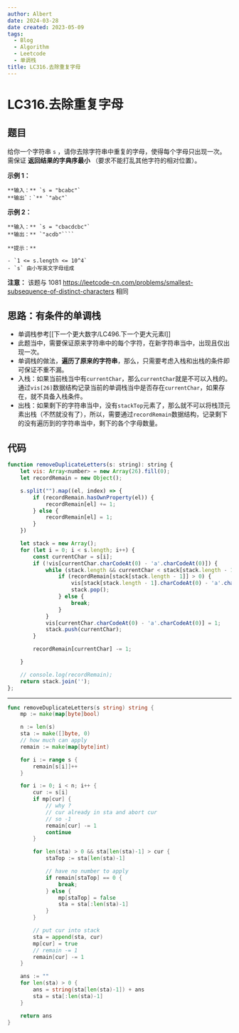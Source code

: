 ```yaml
---
author: Albert
date: 2024-03-28
date created: 2023-05-09
tags:
  - Blog
  - Algorithm
  - Leetcode
  - 单调栈
title: LC316.去除重复字母
---
```


# LC316.去除重复字母

## 题目

给你一个字符串 `s` ，请你去除字符串中重复的字母，使得每个字母只出现一次。需保证 **返回结果的字典序最小** （要求不能打乱其他字符的相对位置）。

**示例 1：**

```
**输入：** `s = "bcabc"`
**输出`：`** `"abc"`
```

**示例 2：**

`````
**输入：** `s = "cbacdcbc"`
**输出：** `"acdb"````

**提示：**

- `1 <= s.length <= 10^4`
- `s` 由小写英文字母组成
`````

**注意：** 该题与 1081 <a href="https://leetcode-cn.com/problems/smallest-subsequence-of-distinct-characters">https://leetcode-cn.com/problems/smallest-subsequence-of-distinct-characters</a> 相同

## 思路：有条件的单调栈

- 单调栈参考[[下一个更大数字/LC496.下一个更大元素I]]
- 此题当中，需要保证原来字符串中的每个字符，在新字符串当中，出现且仅出现一次。
- 单调栈的做法，**遍历了原来的字符串**，那么，只需要考虑入栈和出栈的条件即可保证不重不漏。
- 入栈：如果当前栈当中有`currentChar`，那么`currentChar`就是不可以入栈的。通过`vis[26]`数据结构记录当前的单调栈当中是否存在`currentChar`，如果存在，就不具备入栈条件。
- 出栈：如果剩下的字符串当中，没有`stackTop`元素了，那么就不可以将栈顶元素出栈（不然就没有了），所以，需要通过`recordRemain`数据结构，记录剩下的没有遍历到的字符串当中，剩下的各个字母数量。

## 代码

```js
function removeDuplicateLetters(s: string): string {
    let vis: Array<number> = new Array(26).fill(0);
    let recordRemain = new Object();

    s.split("").map((el, index) => {
        if (recordRemain.hasOwnProperty(el)) {
            recordRemain[el] += 1;
        } else {
            recordRemain[el] = 1;
        }
    })

    let stack = new Array();
    for (let i = 0; i < s.length; i++) {
        const currentChar = s[i];
        if (!vis[currentChar.charCodeAt(0) - 'a'.charCodeAt(0)]) {
            while (stack.length && currentChar < stack[stack.length - 1]) {
                if (recordRemain[stack[stack.length - 1]] > 0) {
                    vis[stack[stack.length - 1].charCodeAt(0) - 'a'.charCodeAt(0)] = 0;
                    stack.pop();
                } else {
                    break;
                }
            }
            vis[currentChar.charCodeAt(0) - 'a'.charCodeAt(0)] = 1;
            stack.push(currentChar);
        }

        recordRemain[currentChar] -= 1;

    }

    // console.log(recordRemain);
    return stack.join('');
};
```

---

```go
func removeDuplicateLetters(s string) string {
    mp := make(map[byte]bool)

    n := len(s)
    sta := make([]byte, 0)
    // how much can apply
    remain := make(map[byte]int)

    for i := range s {
        remain[s[i]]++
    }

    for i := 0; i < n; i++ {
        cur := s[i]
        if mp[cur] {
            // why ?
            // cur already in sta and abort cur
            // so -1
            remain[cur] -= 1
            continue
        }

        for len(sta) > 0 && sta[len(sta)-1] > cur {
            staTop := sta[len(sta)-1]

            // have no number to apply
            if remain[staTop] == 0 {
                break;
            } else {
                mp[staTop] = false
                sta = sta[:len(sta)-1]
            }
        }

        // put cur into stack
        sta = append(sta, cur)
        mp[cur] = true
        // remain -= 1
        remain[cur] -= 1
    }

    ans := ""
    for len(sta) > 0 {
        ans = string(sta[len(sta)-1]) + ans
        sta = sta[:len(sta)-1]
    }

    return ans
}
```
